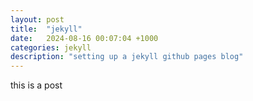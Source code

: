 ```yaml
---
layout: post
title:  "jekyll"
date:   2024-08-16 00:07:04 +1000
categories: jekyll
description: "setting up a jekyll github pages blog"
---
```

this is a post